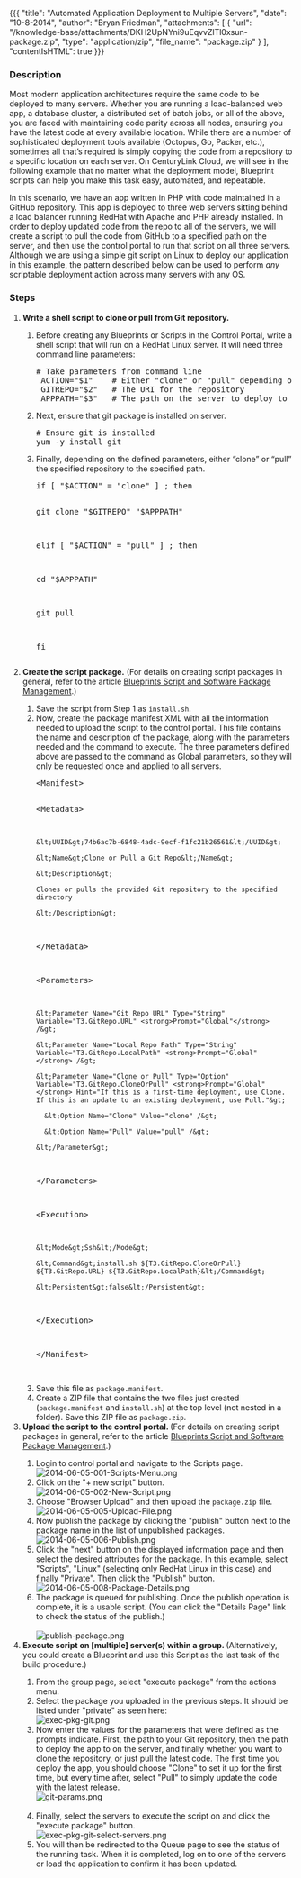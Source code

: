 {{{
  "title": "Automated Application Deployment to Multiple Servers",
  "date": "10-8-2014",
  "author": "Bryan Friedman",
  "attachments": [
    {
      "url": "/knowledge-base/attachments/DKH2UpNYni9uEqvvZlTl0xsun-package.zip",
      "type": "application/zip",
      "file_name": "package.zip"
    }
  ],
  "contentIsHTML": true
}}}

<h3>Description</h3>
<p>Most modern application architectures require the same code to be deployed to many servers. Whether you are running a load-balanced web app, a database cluster, a distributed set of batch jobs, or all of the above, you are faced with maintaining code
  parity across all nodes, ensuring you have the latest code at every available location. While there are a number of sophisticated deployment tools available (Octopus, Go, Packer, etc.), sometimes all that’s required is simply copying the code from a
  repository to a specific location on each server. On CenturyLink Cloud, we will see in the following example that no matter what the deployment model, Blueprint scripts can help you make this task easy, automated, and repeatable.</p>
<p>In this scenario, we have an app written in PHP with code maintained in a GitHub repository. This app is deployed to three web servers sitting behind a load balancer running RedHat with Apache and PHP already installed. In order to deploy updated code
  from the repo to all of the servers, we will create a script to pull the code from GitHub to a specified path on the server, and then use the control portal to run that script on all three servers. Although we are using a simple git script on Linux
  to deploy our application in this example, the pattern described below can be used to perform <em>any</em> scriptable deployment action across many servers with any OS.</p>
<h3>Steps</h3>
<ol>
  <li><strong><strong>Write a shell </strong></strong><strong>script to clone or pull from Git repository.</strong>
  </li>
  <ol>
    <li>Before creating any Blueprints or Scripts in the Control Portal, write a shell script that will run on a RedHat Linux server. It will need three command line parameters:
      <br />
      <pre># Take parameters from command line<br /> ACTION="$1"    # Either "clone" or "pull" depending on first time deployment or update<br /> GITREPO="$2"   # The URI for the repository<br /> APPPATH="$3"   # The path on the server to deploy to</pre>
    </li>
    <li> Next, ensure that git package is installed on server.
      <br />
      <pre># Ensure git is installed<br />yum -y install git</pre>
    </li>
    <li>Finally, depending on the defined parameters, either “clone” or “pull” the specified repository to the specified path.
      <br />
      <pre>if [ "$ACTION" = "clone" ] ; then

   git clone "$GITREPO" "$APPPATH"

elif [ "$ACTION" = "pull" ] ; then

   cd "$APPPATH"

   git pull

fi</pre>
    </li>
  </ol>
  <li><strong>Create the script package.</strong> (For details on creating script packages in general, refer to the article <a href="../Blueprints/blueprints-script-and-software-package-management.md">Blueprints Script and Software Package Management</a>.)</li>
  <ol>
    <li>Save the script from Step 1 as <code>install.sh</code>.</li>
    <li>Now, create the package manifest XML with all the information needed to upload the script to the control portal. This file contains the name and description of the package, along with the parameters needed and the command to execute. The three parameters
      defined above are passed to the command as Global parameters, so they will only be requested once and applied to all servers.
      <pre>&lt;Manifest&gt;

  &lt;Metadata&gt;

    &lt;UUID&gt;74b6ac7b-6848-4adc-9ecf-f1fc21b26561&lt;/UUID&gt;

    &lt;Name&gt;Clone or Pull a Git Repo&lt;/Name&gt;

    &lt;Description&gt;

    Clones or pulls the provided Git repository to the specified directory

    &lt;/Description&gt;

  &lt;/Metadata&gt;

  &lt;Parameters&gt;

    &lt;Parameter Name="Git Repo URL" Type="String" Variable="T3.GitRepo.URL" <strong>Prompt="Global"</strong> /&gt;

    &lt;Parameter Name="Local Repo Path" Type="String" Variable="T3.GitRepo.LocalPath" <strong>Prompt="Global"</strong> /&gt;

    &lt;Parameter Name="Clone or Pull" Type="Option" Variable="T3.GitRepo.CloneOrPull" <strong>Prompt="Global"</strong> Hint="If this is a first-time deployment, use Clone. If this is an update to an existing deployment, use Pull."&gt;

      &lt;Option Name="Clone" Value="clone" /&gt;

      &lt;Option Name="Pull" Value="pull" /&gt;

    &lt;/Parameter&gt;

  &lt;/Parameters&gt;

  &lt;Execution&gt;

    &lt;Mode&gt;Ssh&lt;/Mode&gt;

    &lt;Command&gt;install.sh ${T3.GitRepo.CloneOrPull} ${T3.GitRepo.URL} ${T3.GitRepo.LocalPath}&lt;/Command&gt;

    &lt;Persistent&gt;false&lt;/Persistent&gt;

  &lt;/Execution&gt;

&lt;/Manifest&gt;

</pre>
    </li>
    <li>Save this file as <code>package.manifest</code>.</li>
    <li>Create a ZIP file that contains the two files just created (<code>package.manifest</code> and <code>install.sh</code>) at the top level (not nested in a folder). Save this ZIP file as <code>package.zip</code>.</li>
  </ol>
  <li><strong>Upload the script to the control portal. </strong>(For details on creating script packages in general, refer to the article <a href="../Blueprints/blueprints-script-and-software-package-management.md">Blueprints Script and Software Package Management</a>.)</li>
  <ol>
    <li>Login to control portal and navigate to the Scripts page.
      <br /><img src="../images/blueprints-auto-app-deploy-2014-06-05-001-Scripts-Menu.png" alt="2014-06-05-001-Scripts-Menu.png" />
    </li>
    <li>Click on the "+ new script" button.
      <br /><img src="../images/blueprints-auto-app-deploy-2014-06-05-002-New-Script.png" alt="2014-06-05-002-New-Script.png" />
    </li>
    <li>Choose "Browser Upload" and then upload the <code>package.zip</code> file.
      <br /><img src="../images/blueprints-auto-app-deploy-2014-06-05-005-Upload-File.png" alt="2014-06-05-005-Upload-File.png" />
    </li>
    <li>Now publish the package by clicking the "publish" button next to the package name in the list of unpublished packages.
      <br /><img src="../images/blueprints-auto-app-deploy-2014-06-05-006-Publish.png" alt="2014-06-05-006-Publish.png" />
    </li>
    <li>Click the "next" button on the displayed information page and then select the desired attributes for the package. In this example, select "Scripts", "Linux" (selecting only RedHat Linux in this case) and finally "Private". Then click the "Publish"
      button.
      <br /><img src="../images/blueprints-auto-app-deploy-2014-06-05-008-Package-Details.png" alt="2014-06-05-008-Package-Details.png" />
    </li>
    <li>The package is queued for publishing. Once the publish operation is complete, it is a usable script. (You can click the "Details Page" link to check the status of the publish.)
      <br />
      <br /><img src="../images/blueprints-auto-app-deploy-publish-package.png" alt="publish-package.png" />
    </li>
  </ol>
  <li><strong>Execute script on [multiple] server(s) within a group. </strong>(Alternatively, you could create a Blueprint and use this Script as the last task of the build procedure.)</li>
  <ol>
    <li>From the group page, select "execute package" from the actions menu.</li>
    <li>Select the package you uploaded in the previous steps. It should be listed under "private" as seen here:
      <br /><img src="../images/blueprints-auto-app-deploy-exec-pkg-git.png" alt="exec-pkg-git.png" />
    </li>
    <li>Now enter the values for the parameters that were defined as the prompts indicate. First, the path to your Git repository, then the path to deploy the app to on the server, and finally whether you want to clone the repository, or just pull the latest
      code. The first time you deploy the app, you should choose "Clone" to set it up for the first time, but every time after, select "Pull" to simply update the code with the latest release.
      <br /><img src="../images/blueprints-auto-app-deploy-git-params.png" alt="git-params.png" />
      <br />
      <br />
    </li>
    <li>Finally, select the servers to execute the script on and click the "execute package" button.
      <br /><img src="../images/blueprints-auto-app-deploy-exec-pkg-git-select-servers.png" alt="exec-pkg-git-select-servers.png" />
    </li>
    <li>You will then be redirected to the Queue page to see the status of the running task. When it is completed, log on to one of the servers or load the application to confirm it has been updated.</li>
  </ol>
</ol>

